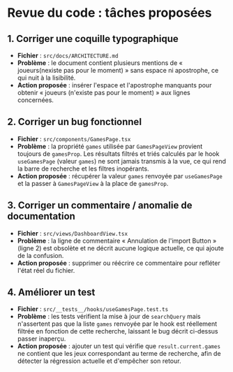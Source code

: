 # Revue du code : tâches proposées

## 1. Corriger une coquille typographique
- **Fichier** : `src/docs/ARCHITECTURE.md`
- **Problème** : le document contient plusieurs mentions de « joueurs(nexiste pas pour le moment) » sans espace ni apostrophe, ce qui nuit à la lisibilité.
- **Action proposée** : insérer l'espace et l'apostrophe manquants pour obtenir « joueurs (n'existe pas pour le moment) » aux lignes concernées.

## 2. Corriger un bug fonctionnel
- **Fichier** : `src/components/GamesPage.tsx`
- **Problème** : la propriété `games` utilisée par `GamesPageView` provient toujours de `gamesProp`. Les résultats filtrés et triés calculés par le hook `useGamesPage` (valeur `games`) ne sont jamais transmis à la vue, ce qui rend la barre de recherche et les filtres inopérants.
- **Action proposée** : récupérer la valeur `games` renvoyée par `useGamesPage` et la passer à `GamesPageView` à la place de `gamesProp`.

## 3. Corriger un commentaire / anomalie de documentation
- **Fichier** : `src/views/DashboardView.tsx`
- **Problème** : la ligne de commentaire « Annulation de l'import Button » (ligne 2) est obsolète et ne décrit aucune logique actuelle, ce qui ajoute de la confusion.
- **Action proposée** : supprimer ou réécrire ce commentaire pour refléter l'état réel du fichier.

## 4. Améliorer un test
- **Fichier** : `src/__tests__/hooks/useGamesPage.test.ts`
- **Problème** : les tests vérifient la mise à jour de `searchQuery` mais n'assertent pas que la liste `games` renvoyée par le hook est réellement filtrée en fonction de cette recherche, laissant le bug décrit ci-dessus passer inaperçu.
- **Action proposée** : ajouter un test qui vérifie que `result.current.games` ne contient que les jeux correspondant au terme de recherche, afin de détecter la régression actuelle et d'empêcher son retour.
